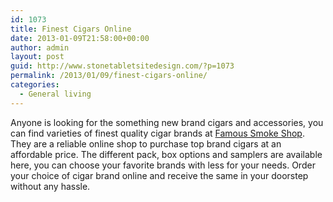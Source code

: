 ```yaml
---
id: 1073
title: Finest Cigars Online
date: 2013-01-09T21:58:00+00:00
author: admin
layout: post
guid: http://www.stonetabletsitedesign.com/?p=1073
permalink: /2013/01/09/finest-cigars-online/
categories:
  - General living
---
```

Anyone is looking for the something new brand cigars and accessories, you can find varieties of finest quality cigar brands at [Famous Smoke Shop](http://www.famous-smoke.com/). They are a reliable online shop to purchase top brand cigars at an affordable price. The different pack, box options and samplers are available here, you can choose your favorite brands with less for your needs. Order your choice of cigar brand online and receive the same in your doorstep without any hassle.